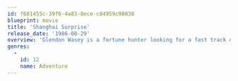 ```yaml
---
id: f681455c-39f6-4a83-8ece-c84959c98038
blueprint: movie
title: 'Shanghai Surprise'
release_date: '1986-08-29'
overview: 'Glendon Wasey is a fortune hunter looking for a fast track out of China. Gloria Tatlock is a missionary nurse seeking the curing powers of opium for her patients. Fate sets them on a hectic, exotic, and even romantic quest for stolen drugs. But they are up against every thug and smuggler in Shangai.'
genres:
  -
    id: 12
    name: Adventure
---
```

